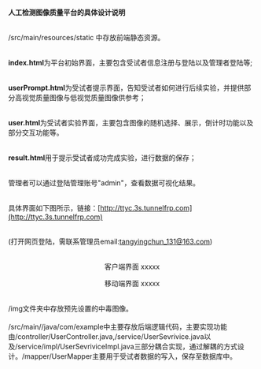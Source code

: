 <p align="center">    

**人工检测图像质量平台的具体设计说明**  

</p>   

<br>/src/main/resources/static 中存放前端静态资源。  

  

<br>**index.html**为平台初始界面，主要包含受试者信息注册与登陆以及管理者登陆等;  

  

<br>**userPrompt.html**为受试者提示界面，告知受试者如何进行后续实验，并提供部分高视觉质量图像与低视觉质量图像供参考；  

  

<br>**user.html**为受试者实验界面，主要包含图像的随机选择、展示，倒计时功能以及部分交互功能等。  

  

<br>**result.html**用于提示受试者成功完成实验，进行数据的保存；  

<br>管理者可以通过登陆管理账号"admin"，查看数据可视化结果。  

<br>具体界面如下图所示，链接：[http://ttyc.3s.tunnelfrp.com](http://ttyc.3s.tunnelfrp.com)  

<br>(打开网页登陆，需联系管理员email:tangyingchun_131@163.com)  
<br>
<p align="center">  
客户端界面
  xxxxx
</p> 
<p align="center">  
移动端界面
  xxxxx
</p> 
<br>/img文件夹中存放预先设置的中毒图像。
<br>
<br>/src/main//java/com/example中主要存放后端逻辑代码，主要实现功能由/controller/UserController.java,/service/UserSevrivice.java以及/service/impl/UserSevriviceImpl.java三部分耦合实现，通过解耦的方式设计。/mapper/UserMapper主要用于受试者数据的写入，保存至数据库中。
